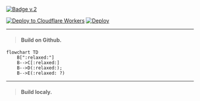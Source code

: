 

[![Badge v.2](https://dev-badge.eleonora.workers.dev?&style=flat&scale=3)](https://dev-badge.eleonora.workers.dev?&style=flat&scale=3)

[![Deploy to Cloudflare Workers](https://deploy.workers.cloudflare.com/button)](https://deploy.workers.cloudflare.com/?url=https://github.com/milankomaj/dev-badge) [![Deploy](https://github.com/milankomaj/dev-badge/actions/workflows/deploy.yml/badge.svg)](https://github.com/milankomaj/dev-badge/actions/workflows/deploy.yml)

---

> #### Build on Github.

```mermaid
flowchart TD
    B[":relaxed:"]
    B-->C[:relaxed:]
    B-->D(:relaxed:);
    B-->E(:relaxed: ?)
```

---

> #### Build localy.
